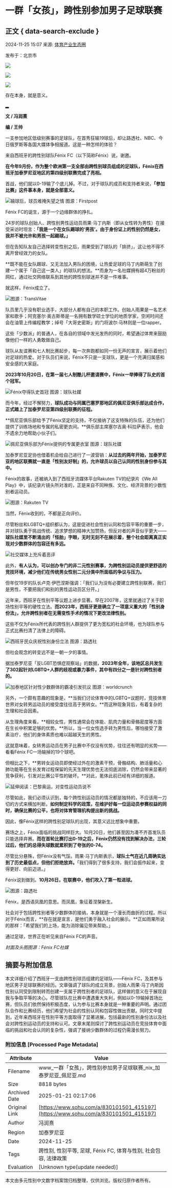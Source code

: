 # 一群「女孩」，跨性别参加男子足球联赛

## 正文 { data-search-exclude }


2024-11-25 15:07 来源: [体育产业生态圈](https://www.sohu.com/a/830101501_415197?spm=smpc.content-abroad.content.1.17367062118007odI3kp)

发布于：北京市

![](//q4.itc.cn/images01/20241125/25d14b8dc42f44669067893f354cebe9.png)

![](//q7.itc.cn/images01/20241125/1a4d93b0bc594dc1bbefb5c1af7e35b9.jpeg)

![](//q1.itc.cn/images01/20241125/ab29280f193e4f5794967730a0acdf94.png)

存在本身，就是意义。

▂

**文 / 冯润熹**

**编 / 王帅**

一支参加地区低级别赛事的足球队，在首秀狂输19球后，却让路透社、NBC、今日俄罗斯等各国大媒体争相报道。这是一种怎样的体验？

来自西班牙的跨性别球队Fénix FC（以下简称Fénix）说，谢邀。

**在今年9月份，作为整个欧洲第一支全部由跨性别球员组成的足球队，Fénix在西班牙加泰罗尼亚地区的第四级别联赛完成了亮相。**

首战，他们就以0-19输了个底儿掉。不过，对于球队的成员和支持者来说，**「参加比赛」这件事本身，就是全部意义。**

![](//q7.itc.cn/images01/20241125/4499300f20854ff3a83226c9d34f5428.jpeg)输球后，球员难掩失望之情 图源：Firstpost

Fénix FC的诞生，源于一个边缘群体的挣扎。

24岁的球队创始人、跨性别男性运动员雨果·马丁内斯（即从女性转为男性）在接受采访时坦言：**「我是一个在女队踢球的‘男孩’。由于身份证上的性别仍然是女，我并不被允许和男孩一起踢球。」**

但在告知队友自己选择转变性别之后，雨果受到了球队的「排挤」，这让他不得不离开曾经效力的女队。

**既不能在女队踢球、又无法加入男队的困境，让热爱足球的马丁内斯萌生了创建一个属于「自己这一类人」的球队的想法。**而身为一名社媒拥有超4万粉丝的网红，通过社交网络联系到其他的跨性别球迷并不是一件难事。

就这样，Fénix成立了。

![](//q2.itc.cn/images01/20241125/074d6a8bd71c42e4a8434f2853644ed3.jpeg)图源：TransVitae

队员里几乎没有职业选手，大部分人都有自己的本职工作。创始人雨果是一名艺术家和歌手；阿克塞尔·奥古斯蒂是一名拥有数学硕士学位的地质学家，空闲时间还会在油管上传编程教学；绰号「大哥史密斯」的门将波尔·马林则是一位rapper。

这些「少数派」的普通人，在各自的领域中发光发热的同时，希望通过体育来鼓励像他们一样的人勇敢做自己。

球队从友谊赛和七人制比赛起步，每一次奔跑都如同一份无声的宣言，展示着他们对足球的热爱。对于队员们来说，Fénix不只是一支球队，更是一个充满归属感和安全感的大家庭。

**2023年10月20日，在第一届七人制酷儿杯邀请赛中，Fénix一举捧得了队史的首个冠军。**

![](//q9.itc.cn/images01/20241125/715784a7c1ec4cceaac38befa4640fa1.jpeg)Fénix夺得队史首冠 图源：球队社媒

而今年，经过不懈努力，**球队成功与同属巴塞罗那地区的佩尼亚俱乐部达成合作，正式踏上了加泰罗尼亚第四级别联赛的征程。**

**佩尼亚俱乐部给予了Fénix坚定的支持，不仅接纳了这支特殊的队伍，还为他们提供了训练场地和专属的私密更衣间。**俱乐部主席塞尔吉奥·科拉萨表示，他会不遗余力地帮助小伙子们。

![](//q7.itc.cn/images01/20241125/c6d51f9c29594f62b9f853812f2e8760.jpeg)佩尼亚俱乐部为Fénix提供的专属更衣室 图源：球队社媒

加泰罗尼亚足协也借着机会给自己进行了一波营销：**从过去的两年开始，加泰罗尼亚的地区联赛就一直是「性别友好制」的，允许球员以自己认同的性别身份参与其中。**

Fénix的故事，还被纳入到了西班牙流媒体平台Rakuten TV的纪录片《We All Play》中，该纪录片镜头所对准的，正是来自不同种族、文化、经济背景的少数性别者运动员。

![](//q8.itc.cn/images01/20241125/2a9bdfd6cc434b5394f3264e22c5c4ba.jpeg)图源：Rakuten TV

当然，Fénix收到的，不都是正向评价。

尽管粉丝和LGBTQ+组织都认为，这是促进社会性别认同和包容平等的重要一步，并对球队勇于挑战传统、追求梦想的精神大加赞扬，但反对者的声音似乎更大——**球队社媒里不断涌出的「怪胎」字眼，无时无刻不在展示着，整个社会距离真正实现对少数群体的包容还有多远。**

![](//q3.itc.cn/images01/20241125/07bba827785e4ef4aeaf88a484c6d656.png)社交媒体上充斥着恶评

此外，**有人认为，可以创办专门的非二元性别赛事，为跨性别运动员提供更舒适的竞技环境，减少他们在传统男女性别二元分类中所面临的争议与压力。**

但年仅19岁的队长卢克·伊巴涅斯强调：「我们认为没有必要建立跨性别联赛，我们是男性，不要把我们和别的男性运动员区分开。」

近年来，西班牙在性别平等议题上进步显著。早在2007年，这里就通过了关于职场性别平等的硬性立法。**而2023年，西班牙更是确立了一项意义重大的「性别身份法」，允许跨性别者在无需变性手术的情况下更改法律性别。**

这些不仅为Fénix所代表的跨性别人群提供了更为宽松的社会环境，也为球队参与正式比赛扫清了法律上的障碍。

![](//q4.itc.cn/images01/20241125/3ab6f8a31143413e98c3baead13c57fb.png)西班牙民众庆祝性别身份立法 图源：路透社

但社会观念的转变远不是一朝一夕的事情。

据加泰罗尼亚「反LGBT恐惧症观察站」的数据，**2023年全年，该地区总共发生了302起针对LGBTQ+人群的歧视或暴力事件，其中有四分之一是针对跨性别者的。**

![](//q5.itc.cn/images01/20241125/2c350aa7cecc4c6fa6793ad416ea6b40.png)加泰地区针对性少数群体的霸凌引发抗议 图源：worldcrunch

另外，一个颇有意趣的现象是，**当我们讨论体育中的LGBTQ+议题时，竞技体育世界对女转男运动员的接受度往往高于男转女。**而这种现象背后，有着复杂的生理和社会因素。

从生理角度来看，**相较女性，男性通常会在体能、肌肉力量和骨骼密度等方面在生长中积累足够的优势。**所以，当一位女性选手转为男性后，哪怕接受了激素治疗，他们的身体素质也难以超越天生的男性。

这就意味着，女转男运动员在男子比赛中不仅没有优势，往往还有明显的劣势——看看Fénix FC一场输掉的19个球吧。

但相比之下，**男转女运动员即使经过外在的激素干预，骨骼结构、肺活量和心肺功能等在生长发育过程保留的先天生理优势也无法彻底消除，仍然会带来显著的竞争获利，引发对比赛公平性的破坏。**对此，氪体此前已经有详细的报道。

![](//q9.itc.cn/images01/20241125/93502781255742808f9acf2d9a0353e5.jpeg)延伸阅读：巴黎奥运，对变性运动员说不

尽管如此，我们必须认识到，每个跨性别运动员的情况都是独特的，不应该用一刀切的方式来横加判断。**如何制定科学的政策，在维护好每一位运动员参赛权益的同时，确保比赛的公平，也将对体育管理机构提出新的挑战。**

因此，像Fénix这样的跨性别足球队的出现，其意义远比想象中重要。

赛场之上，Fénix面临的挑战同样巨大。10月20日，他们甚至因为凑不齐首发队员只能选择弃赛。**而在首轮比赛打出0-19之后，Fénix仍然没有找到解决办法，三轮过后，他们的总得失球数就累积到了夸张的0-74。**

尽管比分悬殊，但Fénix没有气馁。雨果·马丁内斯表示，**球队士气在近几周确实达到了历史最低点，但他们拒绝放弃。**「我们得到了很多支持，我们会振作起来，变得更好、向前迈进。」

Fénix说到做到。**10月26日，在联赛中，他们攻入了第一粒进球。**

![](//q7.itc.cn/images01/20241125/908336457941425dacb91198b933c177.png)图源：路透社

Fénix，是西语凤凰的意思。而凤凰，象征着涅槃新生。

社会对于包括跨性别者等少数群体的接纳，本身就是一个漫长而曲折的过程。所以对于Fénix而言，**存在就是宣言，是他们勇于融入社会的展示。**正如雨果所说的那样：「希望我们的上场，能为消除偏见带来帮助。」

通过足球，世界正在听见来自Fénix FC的声音。

*封面及头图图源：Fénix FC社媒*
<!-- tcd_original_link https://www.sohu.com/a/830101501_415197 -->


## 摘要与附加信息

<!-- tcd_abstract -->
本文详细介绍了西班牙一支由跨性别球员组建的足球队——Fénix FC，及其参与地区男子足球联赛的经历。文章强调了球队的成立背景，创始人雨果·马丁内斯因性别认同受到限制转而创建一支属于跨性别者的足球队，这样做的意义在于展现自我与争取平等的决心。尽管球队在比赛中遭遇重大失利，例如以0-19输掉首场比赛，但队员们依然保持积极态度，认为参与比赛本身就是一种重要的声明。通过团队合作和比赛经历，他们希望为社会的性别认同和包容性做出贡献。同时文中提到，近年来西班牙在性别平等方面取得了显著进展，包括最新的性别身份法以及社会对跨性别运动员的支持和认可。文章末尾则探讨了跨性别运动员在竞技体育中面临的挑战和社会认同的复杂性，强调了接纳少数群体的过程仍需漫长努力。
<!-- tcd_abstract_end -->

### 附加信息 [Processed Page Metadata]

| Attribute       | Value                                  |
|-----------------|----------------------------------------|
| Filename        | www_一群「女孩」，跨性别参加男子足球联赛_nix_加泰罗尼亚_佩尼亚.md                             |
| Size            | 8818 bytes                           |
| Archived Date   | 2025-01-21 02:17:06                             |
| Original Link   | [https://www.sohu.com/a/830101501_415197](https://www.sohu.com/a/830101501_415197)                       |
| Author          | 冯润熹                               |
| Region          | 加泰罗尼亚                               |
| Date            | 2024-11-25                                 |
| Tags            | 跨性别, 性别平等, 足球, Fénix FC, 体育与性别, 社会包容, 法律政策                                 |
| Evaluation            | [Unknown type(update needed)]                                 |
<!-- tcd_table_end -->

本文由多元性别中文数字档案馆归档整理，仅供浏览。版权归原作者所有。
